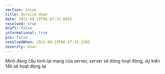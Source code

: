 ```yaml
---
section: issue
title: Service down
date: 2022-09-19T06:47:32.056Z
resolved: true
draft: false
informational: true
pin: false
resolvedWhen: 2022-09-19T06:47:32.120Z
severity: down
---
```

M﻿ình đang cấu hình lại mạng của server, server sẽ dừng hoạt động, dự kiến 14h sẽ hoạt động lại